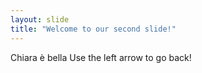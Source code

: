 ```yaml
---
layout: slide
title: "Welcome to our second slide!"
---
```

Chiara è bella
Use the left arrow to go back!
